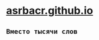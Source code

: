 # [asrbacr.github.io](https://asrbacr.github.io/ "Один click и ты уже там...")

## ` Вместо тысячи слов `